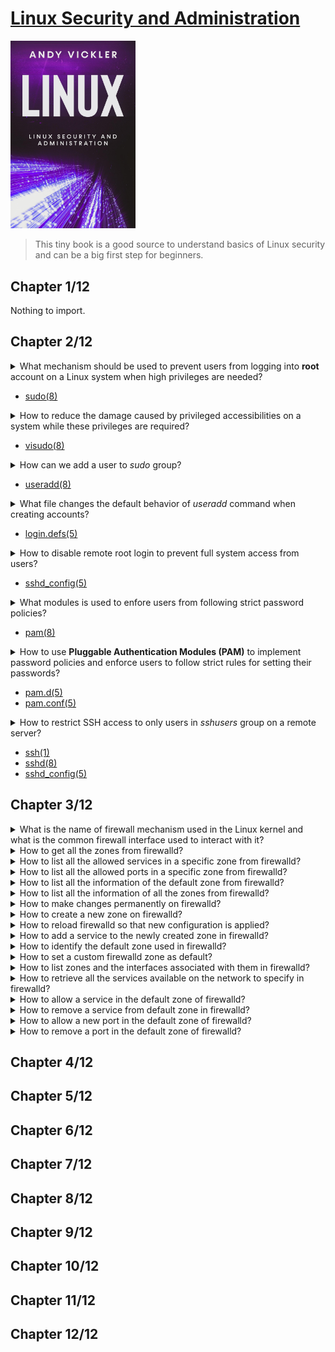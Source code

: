 # [Linux Security and Administration](#)
<img alt="linux-security-and-administration" src="../covers/linux-security-and-administration.jpg" width="200"/>

> This tiny book is a good source to understand basics of Linux security and can be a big first step for beginners.

## Chapter 1/12

Nothing to import.

## Chapter 2/12

<details>
<summary>What mechanism should be used to prevent users from logging into <b>root</b> account on a Linux system when high privileges are needed?</summary>

> Using `sudo` accounts.
</details>

* [sudo(8)](https://manpages.org/sudo/8)

<details>
<summary>How to reduce the damage caused by privileged accessibilities on a system while these privileges are required?</summary>

> Using a limited access account and by separating fine grained privileges into activities, causes damage to whole system reduced.
</details>

* [visudo(8)](https://manpages.org/visudo/8)

<details>
<summary>How can we add a user to <i>sudo</i> group?</summary>

> On account creation:

```sh
useradd -s /bin/bash -m -G sudo <username>
```

> After account creation:

```sh
usermod -a -G sudo <username>
```
</details>

* [useradd(8)](https://manpages.org/useradd/8)

<details>
<summary>What file changes the default behavior of <i>useradd</i> command when creating accounts?</summary>

```sh
/etc/login.defs
```
</details>

* [login.defs(5)](https://manpages.org/logindefs/5)

<details>
<summary>How to disable remote root login to prevent full system access from users?</summary>

> Set following configuration variable to `no` in `sshd` configuration:

```sh
sudoedit /etc/ssh/sshd_config
```

```conf
PermitRootLogin no
```

> And restart `sshd.service` on `systemd`:

```sh
sudo systemctl restart sshd.service
```
</details>

* [sshd\_config(5)](https://manpages.org/sshd_config/5)

<details>
<summary>What modules is used to enfore users from following strict password policies?</summary>

> **Pluggable Authentication Modules (PAM)**

> **CentOS** and **Red Hat** distros already come with **PAM** enabled.

*archlinux*
```sh
sudo pacman -S pam
```

*debian*
```sh
sudo apt install libpam-cracklib
```
</details>

* [pam(8)](https://manpages.org/pam/8)

<details>
<summary>How to use <b>Pluggable Authentication Modules (PAM)</b> to implement password policies and enforce users to follow strict rules for setting their passwords?</summary>

> Configure **PAM** by editing following configuration file:

```sh
sudoedit /etc/pam.d/passwd
```

Uncomment the line having following content:

```conf
password required pam_cracklib.so difok=2 minlen=8 dcredit=2 ocredit=2 retry=3
```

* `difok`: check the number of characters used in the current password compared to previous one.
* `minlen`: minimum length every password should have.
* `dcredit`: the least number of numerals every password should have.
* `ocredit`: the least number of special characters(?) every password should have.
* `retry`: the number of times users can enter an incorrect password before getting locked.
</details>

* [pam.d(5)](https://manpages.org/pamd/5)
* [pam.conf(5)](https://manpages.org/pamconf/5)

<details>
<summary>How to restrict SSH access to only users in <i>sshusers</i> group on a remote server?</summary>

> Create a new group called `sshusers`:

```sh
sudo groupadd sshusers
```

> Add appropriate users to this group:

```sh
sudo usermod -a -G sshusers <username>
```

> Allow users of this group to login in `/etc/ssh/sshd_config` configuration file:

```sh
AllowGroups sshusers
```

Restart `sshd.service`:

```sh
sudo systemctl restart sshd.service
```

> Using this configuration, a user who does not belong to this specific group will be prevented to access to the server over SSH; their passwords may be entered correctly, but they will not be given access. This reduces the chance of people hacking the server through brute force attacks.
</details>

* [ssh(1)](https://manpages.org/ssh/1)
* [sshd(8)](https://manpages.org/sshd/8)
* [sshd\_config(5)](https://manpages.org/sshd_config/5)

## Chapter 3/12

<details>
<summary>What is the name of firewall mechanism used in the Linux kernel and what is the common firewall interface used to interact with it?</summary>

> `netfilter` is the Linux firewall implemented in kernel.

> `iptables` is a simple firewall interface to `netfilter`.  
> `firewalld` is also a commonly used firewall interface to `netfilter`.

*archlinux*
```sh
sudo pacman -S iptables firewalld
```

> Enable only one of interfaces:

```sh
sudo systemctl enable --now firewalld
```
</details>

<details>
<summary>How to get all the zones from firewalld?</summary>

```sh
firewall-cmd --get-zones
```
</details>

<details>
<summary>How to list all the allowed services in a specific zone from firewalld?</summary>

```sh
sudo firewall-cmd --zone public --list-services
```
</details>

<details>
<summary>How to list all the allowed ports in a specific zone from firewalld?</summary>

```sh
sudo firewall-cmd --zone public --list-ports
```
</details>

<details>
<summary>How to list all the information of the default zone from firewalld?</summary>

```sh
sudo firewall-cmd --list-all
```
</details>

<details>
<summary>How to list all the information of all the zones from firewalld?</summary>

```sh
sudo firewall-cmd --list-all-zones
```
</details>

<details>
<summary>How to make changes permanently on firewalld?</summary>

> Use `--permanent` optional argument to make changes take effect even after reboot.
</details>

<details>
<summary>How to create a new zone on firewalld?</summary>

```sh
sudo firewall-cmd --new-zone corp --permanent
```
</details>

<details>
<summary>How to reload firewalld so that new configuration is applied?</summary>

```sh
sudo firewall-cmd --reload
```
</details>

<details>
<summary>How to add a service to the newly created zone in firewalld?</summary>

```sh
sudo firewall-cmd --zone corp --add-service ssh --permanent
sudo firewall-cmd --reload
```
</details>

<details>
<summary>How to identify the default zone used in firewalld?</summary>

```sh
sudo firewall-cmd --get-default
```
</details>

<details>
<summary>How to set a custom firewalld zone as default?</summary>

> You should already allow `ssh` service in new zone to prevent losing access to the server once new zone was set to the interface.

> The firewalld will access the default zone for every command is used unless any other zone is specified.

```sh
sudo firewall-cmd --change-interface <interface> --zone corp --permanent
sudo firewall-cmd --set-default corp
```
</details>

<details>
<summary>How to list zones and the interfaces associated with them in firewalld?</summary>

```sh
sudo firewall-cmd --get-active-zones
```
</details>

<details>
<summary>How to retrieve all the services available on the network to specify in firewalld?</summary>

```sh
sudo firewall-cmd --get-services
```
</details>

<details>
<summary>How to allow a service in the default zone of firewalld?</summary>

```sh
sudo systemctl enable --now <service>
sudo firewall-cmd --add-service <service> --permanent
sudo firewall-cmd --reload
```
</details>

<details>
<summary>How to remove a service from default zone in firewalld?</summary>

```sh
sudo firewall-cmd --remove-service <service> --permanent
sudo firewall-cmd --reload
sudo systemctl disable --now <service>
```
</details>

<details>
<summary>How to allow a new port in the default zone of firewalld?</summary>

```sh
sudo firewall-cmd --add-port 1622/tcp --permanent
sudo firewall-cmd --reload
```
</details>

<details>
<summary>How to remove a port in the default zone of firewalld?</summary>

```sh
sudo firewall-cmd --remove-port 1622/tcp --permanent
sudo fierwall-cmd --reload
```
</details>

## Chapter 4/12
## Chapter 5/12
## Chapter 6/12
## Chapter 7/12
## Chapter 8/12
## Chapter 9/12
## Chapter 10/12
## Chapter 11/12
## Chapter 12/12

